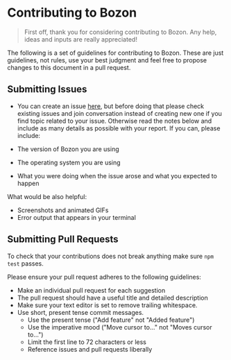 # Contributing to Bozon

>First off, thank you for considering contributing to Bozon. Any help, ideas and inputs are really appreciated!

The following is a set of guidelines for contributing to Bozon. These are just guidelines, not rules, use your best judgment and feel free to propose changes to this document in a pull request.

## Submitting Issues
* You can create an issue [here](https://github.com/railsware/bozon/issues), but before doing that please check existing issues and join conversation instead of creating new one if you find topic related to your issue. Otherwise read the notes below and include as many details as possible with your report. If you can, please include:

 * The version of Bozon you are using
 * The operating system you are using
 * What you were doing when the issue arose and what you expected to happen

 What would be also helpful:
 * Screenshots and animated GIFs
 * Error output that appears in your terminal

## Submitting Pull Requests

To check that your contributions does not break anything make sure `npm test` passes.

Please ensure your pull request adheres to the following guidelines:

 * Make an individual pull request for each suggestion
 * The pull request should have a useful title and detailed description
 * Make sure your text editor is set to remove trailing whitespace.
 * Use short, present tense commit messages.
   * Use the present tense ("Add feature" not "Added feature")
   * Use the imperative mood ("Move cursor to..." not "Moves cursor to...")
   * Limit the first line to 72 characters or less
   * Reference issues and pull requests liberally
